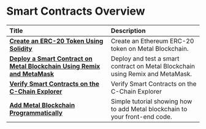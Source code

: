 # Smart Contracts Overview

| Title                                                                                                                                 | Description                                                                                   |
| :------------------------------------------------------------------------------------------------------------------------------------ | :-------------------------------------------------------------------------------------------- |
| [**Create an ERC-20 Token Using Solidity**](./create-erc-20-token-on-metal-c-chain.md)                                              | Create an Ethereum ERC-20 token on Metal Blockchain.                                                 |
| [**Deploy a Smart Contract on Metal Blockchain Using Remix and MetaMask**](./deploy-a-smart-contract-on-avalanche-using-remix-and-metamask.md) | Deploy and test a smart contract on Metal Blockchain using Remix and MetaMask.                       |
| [**Verify Smart Contracts on the C-Chain Explorer**](./verify-smart-contracts.md)                                                       | Verify Smart Contracts on the C-Chain Explorer                                                |
| [**Add Metal Blockchain Programmatically**](./add-metal.md)                                                               | Simple tutorial showing how to add Metal blockchain to your front-end code.                  |
